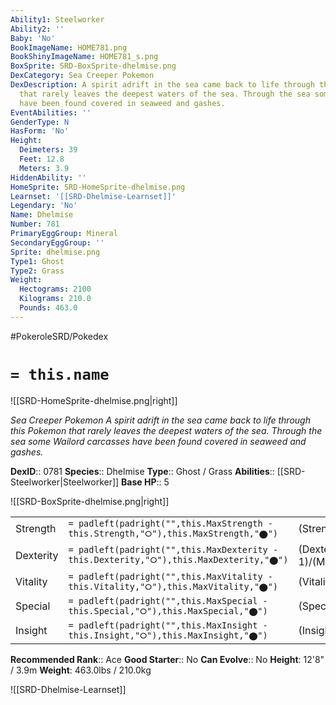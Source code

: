 ```yaml
---
Ability1: Steelworker
Ability2: ''
Baby: 'No'
BookImageName: HOME781.png
BookShinyImageName: HOME781_s.png
BoxSprite: SRD-BoxSprite-dhelmise.png
DexCategory: Sea Creeper Pokemon
DexDescription: A spirit adrift in the sea came back to life through this Pokemon
  that rarely leaves the deepest waters of the sea. Through the sea some Wailord carcasses
  have been found covered in seaweed and gashes.
EventAbilities: ''
GenderType: N
HasForm: 'No'
Height:
  Deimeters: 39
  Feet: 12.8
  Meters: 3.9
HiddenAbility: ''
HomeSprite: SRD-HomeSprite-dhelmise.png
Learnset: '[[SRD-Dhelmise-Learnset]]'
Legendary: 'No'
Name: Dhelmise
Number: 781
PrimaryEggGroup: Mineral
SecondaryEggGroup: ''
Sprite: dhelmise.png
Type1: Ghost
Type2: Grass
Weight:
  Hectograms: 2100
  Kilograms: 210.0
  Pounds: 463.0
---
```


#PokeroleSRD/Pokedex

# `= this.name`

![[SRD-HomeSprite-dhelmise.png|right]]

*Sea Creeper Pokemon*
*A spirit adrift in the sea came back to life through this Pokemon that rarely leaves the deepest waters of the sea. Through the sea some Wailord carcasses have been found covered in seaweed and gashes.*

**DexID**:: 0781
**Species**:: Dhelmise
**Type**:: Ghost / Grass
**Abilities**:: [[SRD-Steelworker|Steelworker]]
**Base HP**:: 5

![[SRD-BoxSprite-dhelmise.png|right]]

|           |                                                                                        |                                          |
| --------- | -------------------------------------------------------------------------------------- | ---------------------------------------- |
| Strength  | `= padleft(padright("",this.MaxStrength - this.Strength,"⭘"),this.MaxStrength,"⬤")`    | (Strength::3)/(MaxStrength::7)   |
| Dexterity | `= padleft(padright("",this.MaxDexterity - this.Dexterity,"⭘"),this.MaxDexterity,"⬤")` | (Dexterity:: 1)/(MaxDexterity::3) |
| Vitality  | `= padleft(padright("",this.MaxVitality - this.Vitality,"⭘"),this.MaxVitality,"⬤")`    | (Vitality::3)/(MaxVitality::6)   |
| Special   | `= padleft(padright("",this.MaxSpecial - this.Special,"⭘"),this.MaxSpecial,"⬤")`       | (Special::2)/(MaxSpecial::5)     |
| Insight   | `= padleft(padright("",this.MaxInsight - this.Insight,"⭘"),this.MaxInsight,"⬤")`       | (Insight::2)/(MaxInsight::5)     |

**Recommended Rank**:: Ace
**Good Starter**:: No
**Can Evolve**:: No
**Height**: 12'8" / 3.9m
**Weight**: 463.0lbs / 210.0kg

![[SRD-Dhelmise-Learnset]]